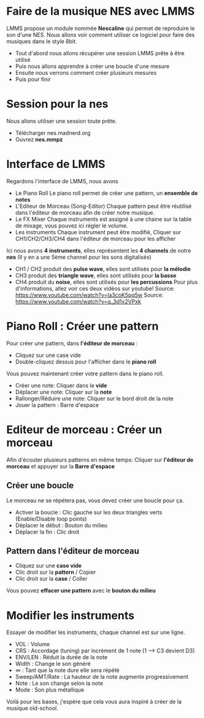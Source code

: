 # Faire de la musique NES avec LMMS
LMMS propose un module nommée **Nescaline** qui permet de reproduire le son d'une NES.
Nous allons voir comment utiliser ce logiciel pour faire des musiques dans le style 8bit.

* Tout d'abord nous allons récupérer une session LMMS prête à être utilisé
* Puis nous allons apprendre à créer une boucle d'une mesure
* Ensuite nous verrons comment créer plusieurs mesures
* Puis pour finir 

# Session pour la nes
Nous allons utiliser une session toute prête.
* Télécharger nes.madnerd.org
* Ouvrez **nes.mmpz**

# Interface de LMMS
Regardons l'interface de LMMS, nous avons 
* Le Piano Roll
Le piano roll permet de créer une pattern, un **ensemble de notes**
* L'Editeur de Morceau (Song-Editor)
Chaque pattern peut être réutilisé dans l'éditeur de morceau afin de créer notre musique.
* Le FX Mixer
Chaque instruments est assigné à une chaine sur la table de mixage, vous pouvez ici régler le volume.
* Les instruments 
Chaque instrument peut être modifié, Cliquer sur CH1/CH2/CH3/CH4 dans l'éditeur de morceau pour les afficher

Ici nous avons **4 instruments**, elles représentent les **4 channels** de notre **nes**
(Il y en a une 5ème channel pour les sons digitalisés)
* CH1 / CH2 produit des **pulse wave**, elles sont utilisés pour **la mélodie**
* CH3 produit des **triangle wave**, elles sont utilisés pour **la basse**
* CH4 produit du **noise**, elles sont utilisés pour **les percussions**
Pour plus d'informations, allez voir ces deux vidéos sur youtube!
Source: https://www.youtube.com/watch?v=la3coK5pq5w
Source: https://www.youtube.com/watch?v=q_3d1x2VPxk

# Piano Roll : Créer une pattern
Pour créer une pattern, dans **l'éditeur de morceau** : 
* Cliquez sur une case vide
* Double-cliquez dessus pour l'afficher dans le **piano roll**

Vous pouvez maintenant créer votre pattern dans le piano roll.
* Créer une note: Cliquer dans le **vide**
* Déplacer une note: Cliquer sur la **note**
* Rallonger/Réduire une note: Cliquer sur le bord droit de la note 
* Jouer la pattern : Barre d'espace

# Editeur de morceau : Créer un morceau
Afin d'écouter plusieurs patterns en même temps:
Cliquer sur **l'éditeur de morceau** et appuyer sur la **Barre d'espace**

## Créer une boucle
Le morceau ne se répétera pas, vous devez créer une boucle pour ça.
* Activer la boucle : Clic gauche sur les deux triangles verts (Enable/Disable loop points)
* Déplacer le début : Bouton du milieu 
* Déplacer la fin : Clic droit

## Pattern dans l'éditeur de morceau
* Cliquez sur une **case vide**
* Clic droit sur la **pattern** / Copier
* Clic droit sur la **case** / Coller

Vous pouvez **effacer une pattern** avec le **bouton du milieu**

# Modifier les instruments
Essayer de modifier les instruments, chaque channel est sur une ligne.

* VOL : Volume
* CRS : Accordage (tuning) par incrément de 1 note (1 --> C3 devient D3)
* ENV/LEN : Réduit la durée de la note
* Width : Change le son généré
* ∞ : Tant que la note dure elle sera répété
* Sweep/AMT/Rate : La hauteur de la note augmente progressivement
* Note : Le son change selon la note
* Mode : Son plus métallique


Voilà pour les bases, j'espère que cela vous aura inspiré à créer de la musique old-school.
